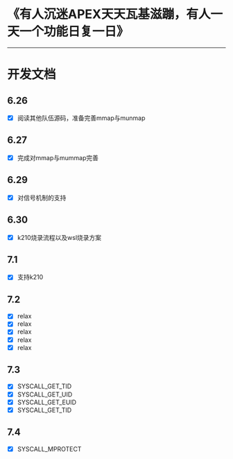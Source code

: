 # **《有人沉迷APEX天天瓦基滋蹦，有人一天一个功能日复一日》**
___

# 开发文档

## 6.26

- [x] 阅读其他队伍源码，准备完善mmap与munmap

## 6.27

- [x] 完成对mmap与mummap完善

## 6.29

- [x] 对信号机制的支持

## 6.30

- [x] k210烧录流程以及wsl烧录方案

## 7.1

- [x] 支持k210

## 7.2

- [x] relax
- [x] relax
- [x] relax
- [x] relax
- [x] relax

## 7.3

- [x] SYSCALL_GET_TID 
- [x] SYSCALL_GET_UID
- [x] SYSCALL_GET_EUID
- [x] SYSCALL_GET_TID

## 7.4

- [x] SYSCALL_MPROTECT